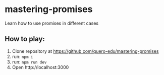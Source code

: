 # mastering-promises
Learn how to use promises in different cases

## How to play:
1. Clone repository at https://github.com/quero-edu/mastering-promises
2. run: `npm i`
3. run: `npm run dev`
4. Open http://localhost:3000
